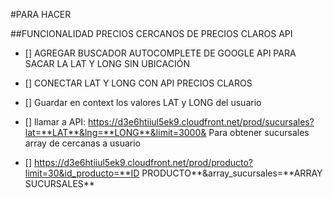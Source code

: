 #PARA HACER

##FUNCIONALIDAD PRECIOS CERCANOS DE PRECIOS CLAROS API

- [] AGREGAR BUSCADOR AUTOCOMPLETE DE GOOGLE API PARA SACAR LA LAT Y LONG SIN UBICACIÓN

- [] CONECTAR LAT Y LONG CON API PRECIOS CLAROS
- [] Guardar en context los valores LAT y LONG del usuario
- [] llamar a API: https://d3e6htiiul5ek9.cloudfront.net/prod/sucursales?lat=**LAT**&lng=**LONG**&limit=3000& Para obtener sucursales array de cercanas a usuario
- [] https://d3e6htiiul5ek9.cloudfront.net/prod/producto?limit=30&id_producto=**ID PRODUCTO**&array_sucursales=**ARRAY SUCURSALES\*\*
